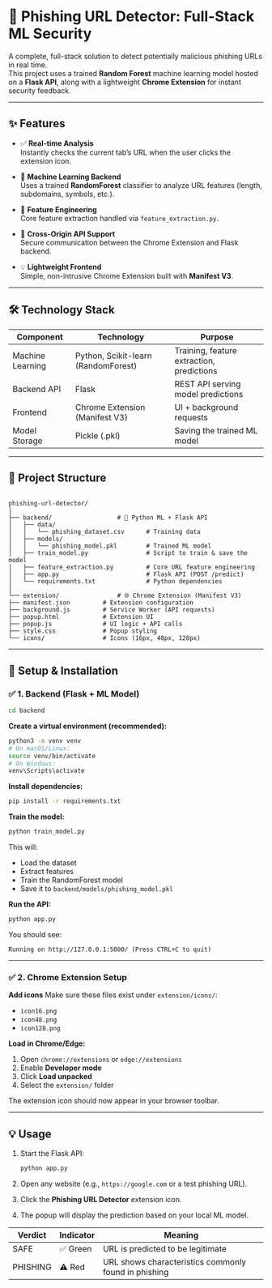 # 🎣 Phishing URL Detector: Full-Stack ML Security

A complete, full-stack solution to detect potentially malicious phishing URLs in real time.  
This project uses a trained **Random Forest** machine learning model hosted on a **Flask API**, along with a lightweight **Chrome Extension** for instant security feedback.

---

## ✨ Features

- ✅ **Real-time Analysis**  
  Instantly checks the current tab’s URL when the user clicks the extension icon.

- 🧠 **Machine Learning Backend**  
  Uses a trained **RandomForest** classifier to analyze URL features (length, subdomains, symbols, etc.).

- 🧩 **Feature Engineering**  
  Core feature extraction handled via `feature_extraction.py`.

- 🔐 **Cross-Origin API Support**  
  Secure communication between the Chrome Extension and Flask backend.

- 💡 **Lightweight Frontend**  
  Simple, non-intrusive Chrome Extension built with **Manifest V3**.

---

## 🛠️ Technology Stack

| Component        | Technology                        | Purpose                                      |
|------------------|-----------------------------------|----------------------------------------------|
| Machine Learning | Python, Scikit-learn (RandomForest) | Training, feature extraction, predictions    |
| Backend API      | Flask                             | REST API serving model predictions           |
| Frontend         | Chrome Extension (Manifest V3)    | UI + background requests                     |
| Model Storage    | Pickle (.pkl)                     | Saving the trained ML model                  |

---

## 📂 Project Structure

```

phishing-url-detector/
│
├── backend/                  # 🐍 Python ML + Flask API
│   ├── data/
│   │   └── phishing_dataset.csv      # Training data
│   ├── models/
│   │   └── phishing_model.pkl        # Trained ML model
│   ├── train_model.py                # Script to train & save the model
│   ├── feature_extraction.py         # Core URL feature engineering
│   ├── app.py                        # Flask API (POST /predict)
│   └── requirements.txt              # Python dependencies
│
└── extension/                # 🌐 Chrome Extension (Manifest V3)
├── manifest.json         # Extension configuration
├── background.js         # Service Worker (API requests)
├── popup.html            # Extension UI
├── popup.js              # UI logic + API calls
├── style.css             # Popup styling
└── icons/                # Icons (16px, 48px, 128px)

````

---

## 🚀 Setup & Installation

### ✅ 1. Backend (Flask + ML Model)

```bash
cd backend
````

**Create a virtual environment (recommended):**

```bash
python3 -m venv venv
# On macOS/Linux:
source venv/bin/activate
# On Windows:
venv\Scripts\activate
```

**Install dependencies:**

```bash
pip install -r requirements.txt
```

**Train the model:**

```bash
python train_model.py
```

This will:

* Load the dataset
* Extract features
* Train the RandomForest model
* Save it to `backend/models/phishing_model.pkl`

**Run the API:**

```bash
python app.py
```

You should see:

```
Running on http://127.0.0.1:5000/ (Press CTRL+C to quit)
```

---

### ✅ 2. Chrome Extension Setup

**Add icons**
Make sure these files exist under `extension/icons/`:

* `icon16.png`
* `icon48.png`
* `icon128.png`

**Load in Chrome/Edge:**

1. Open `chrome://extensions` or `edge://extensions`
2. Enable **Developer mode**
3. Click **Load unpacked**
4. Select the `extension/` folder

The extension icon should now appear in your browser toolbar.

---

## 💡 Usage

1. Start the Flask API:

   ```bash
   python app.py
   ```

2. Open any website (e.g., `https://google.com` or a test phishing URL).

3. Click the **Phishing URL Detector** extension icon.

4. The popup will display the prediction based on your local ML model.

| Verdict  | Indicator | Meaning                                              |
| -------- | --------- | ---------------------------------------------------- |
| SAFE     | ✅ Green   | URL is predicted to be legitimate                    |
| PHISHING | ⚠️ Red    | URL shows characteristics commonly found in phishing |
